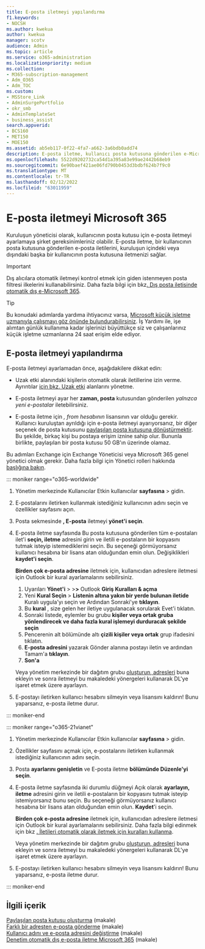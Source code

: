 ```yaml
---
title: E-posta iletmeyi yapılandırma
f1.keywords:
- NOCSH
ms.author: kwekua
author: kwekua
manager: scotv
audience: Admin
ms.topic: article
ms.service: o365-administration
ms.localizationpriority: medium
ms.collection:
- M365-subscription-management
- Adm_O365
- Adm_TOC
ms.custom:
- MSStore_Link
- AdminSurgePortfolio
- okr_smb
- AdminTemplateSet
- business_assist
search.appverid:
- BCS160
- MET150
- MOE150
ms.assetid: ab5eb117-0f22-4fa7-a662-3a6bdb0add74
description: E-posta iletme, kullanıcı posta kutusuna gönderilen e-Microsoft 365 posta kutusunu kuruluş içindeki veya dışındaki başka bir posta kutusuna iletmenizi sağlar.
ms.openlocfilehash: 5522d9202732ca54d1a395a83e99ae2442b68eb9
ms.sourcegitcommit: 6e90baef421ae06fd790b0453d3bdbf624b7f9c0
ms.translationtype: MT
ms.contentlocale: tr-TR
ms.lasthandoff: 02/12/2022
ms.locfileid: "63011959"
---
```

# <a name="configure-email-forwarding-in-microsoft-365"></a>E-posta iletmeyi Microsoft 365

Kuruluşun yöneticisi olarak, kullanıcının posta kutusu için e-posta iletmeyi ayarlamaya şirket gereksinimleriniz olabilir. E-posta iletme, bir kullanıcının posta kutusuna gönderilen e-posta iletilerini, kuruluşun içindeki veya dışındaki başka bir kullanıcının posta kutusuna iletmenizi sağlar.

> [!IMPORTANT]
> Dış alıcılara otomatik iletmeyi kontrol etmek için giden istenmeyen posta filtresi ilkelerini kullanabilirsiniz. Daha fazla bilgi için bkz[. Dış posta iletisinde otomatik dış e-Microsoft 365](/microsoft-365/security/office-365-security/external-email-forwarding#how-the-outbound-spam-filter-policy-settings-work-with-other-automatic-email-forwarding-controls).

> [!TIP]
> Bu konudaki adımlarda yardıma ihtiyacınız varsa, [Microsoft küçük işletme uzmanıyla çalışmayı göz önünde bulundurabilirsiniz](https://go.microsoft.com/fwlink/?linkid=2186871). İş Yardımı ile, işe alımtan günlük kullanıma kadar işlerinizi büyüttükçe siz ve çalışanlarınız küçük işletme uzmanlarına 24 saat erişim elde ediyor.

## <a name="configure-email-forwarding"></a>E-posta iletmeyi yapılandırma

E-posta iletmeyi ayarlamadan önce, aşağıdakilere dikkat edin:

- Uzak etki alanındaki kişilerin otomatik olarak iletillerine izin verme. Ayrıntılar [için bkz. Uzak etki](/exchange/mail-flow-best-practices/remote-domains/manage-remote-domains) alanlarını yönetme.

- E-posta iletmeyi ayar her **zaman, posta** kutusundan gönderilen  *yalnızca yeni e-postalar*  iletebilirsiniz.

- E-posta iletme için  *, from hesabının*  lisansının var olduğu gerekir. Kullanıcı kuruluştan ayrıldığı için e-posta iletmeyi ayarıyorsanız, bir diğer seçenek de posta kutusunu [paylaşılan posta kutusuna dönüştürmektir](convert-user-mailbox-to-shared-mailbox.md). Bu şekilde, birkaç kişi bu postaya erişim iznine sahip olur. Bununla birlikte, paylaşılan bir posta kutusu 50 GB'ın üzerinde olamaz.

Bu adımları Exchange için Exchange Yöneticisi veya Microsoft 365 genel yönetici olmak gerekir. Daha fazla bilgi için Yönetici rolleri hakkında [başlığına bakın](../add-users/about-admin-roles.md).

::: moniker range="o365-worldwide"

1. Yönetim merkezinde Kullanıcılar Etkin kullanıcılar **sayfasına** \> gidin.**[](https://go.microsoft.com/fwlink/p/?linkid=834822)**

2. E-postalarını iletirken kullanmak istediğiniz kullanıcının adını seçin ve özellikler sayfasını açın.

3. Posta sekmesinde **, E-posta** iletmeyi **yönet'i seçin**.

4. E-posta iletme sayfasında Bu posta kutusuna gönderilen tüm e-postaları ilet'i **seçin, iletme** adresini girin ve iletili e-postaların bir kopyasını tutmak isteyip istemediklerini seçin. Bu seçeneği görmüyorsanız kullanıcı hesabına bir lisans atan olduğundan emin olun. Değişiklikleri **kaydet'i seçin**.

    **Birden çok e-posta adresine** iletmek için, kullanıcıdan adreslere iletmesi için Outlook bir kural ayarlamalarını sebilirsiniz. 
    
    1.  Uyarıları **Yönet'i** >  >**>** Outlook **Giriş Kuralları & açma**  
    1. Yeni **Kural Seçin** > **Listenin altına yakın bir yerde bulunan iletide** Kuralı uygula'yı seçin ve Ardından Sonraki'ye **tıklayın**.
    1. Bu **kural** , size gelen her iletiye uygulanacak sorularak Evet'i tıklatın. 
    1. Sonraki listede, eylemler bu grubu **kişiler veya ortak gruba yönlendirecek ve daha** **fazla kural işlemeyi durduracak şekilde seçin**
    1. Pencerenin alt bölümünde altı **çizili kişiler veya ortak** grup ifadesini tıklatın.
    1. **E-posta adresini** yazarak Gönder alanına postayı iletin ve ardından Tamam'a **tıklayın**.
    1. **Son'a**
    

     Veya yönetim merkezinde bir dağıtım grubu [oluşturun, adresleri](../setup/create-distribution-lists.md) buna ekleyin ve [](add-user-or-contact-to-distribution-list.md)sonra iletmeyi bu makaledeki yönergeleri kullanarak DL'ye işaret etmek üzere ayarlayın.

5. E-postayı iletirken kullanıcı hesabını silmeyin veya lisansını kaldırın!  Bunu yaparsanız, e-posta iletme durur.

::: moniker-end

::: moniker range="o365-21vianet"

1. Yönetim merkezinde Kullanıcılar Etkin kullanıcılar **sayfasına** \> gidin.**[](https://go.microsoft.com/fwlink/p/?linkid=850628)**

2. Özellikler sayfasını açmak için, e-postalarını iletirken kullanmak istediğiniz kullanıcının adını seçin.

3. Posta **ayarlarını genişletin** ve E-posta iletme **bölümünde Düzenle'yi** **seçin**.

4. E-posta iletme sayfasında iki durumlu düğmeyi Açık olarak **ayarlayın, iletme** adresini girin ve iletili e-postaların bir kopyasını tutmak isteyip istemiyorsanız bunu seçin. Bu seçeneği görmüyorsanız kullanıcı hesabına bir lisans atan olduğundan emin olun. **Kaydet**'i seçin.

   **Birden çok e-posta adresine** iletmek için, kullanıcıdan adreslere iletmesi için Outlook bir kural ayarlamalarını sebilirsiniz. Daha fazla bilgi edinmek için bkz [. İletileri otomatik olarak iletmek için kuralları kullanma](https://support.microsoft.com/office/45aa9664-4911-4f96-9663-ece42816d746).

   Veya yönetim merkezinde bir dağıtım grubu [oluşturun, adresleri](../setup/create-distribution-lists.md) buna ekleyin ve [](add-user-or-contact-to-distribution-list.md)sonra iletmeyi bu makaledeki yönergeleri kullanarak DL'ye işaret etmek üzere ayarlayın.

5. E-postayı iletirken kullanıcı hesabını silmeyin veya lisansını kaldırın! Bunu yaparsanız, e-posta iletme durur.

::: moniker-end

## <a name="related-content"></a>İlgili içerik 

[Paylaşılan posta kutusu oluşturma](../email/create-a-shared-mailbox.md) (makale)\
[Farklı bir adresten e-posta gönderme](https://support.microsoft.com/office/ccba89cb-141c-4a36-8c56-6d16a8556d2e) (makale)\
[Kullanıcı adını ve e-posta adresini değiştirme](../add-users/change-a-user-name-and-email-address.md) (makale)\
[Denetim otomatik dış e-posta iletme Microsoft 365](/microsoft-365/security/office-365-security/external-email-forwarding) (makale)


